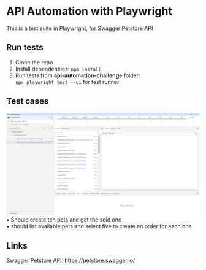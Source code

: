 # API Automation with Playwright
This is a test suite in Playwright, for Swagger Petstore API  
## Run tests
1. Clone the repo  
2. Install dependencies: `npm install`  
3. Run tests from **api-automation-challenge** folder:  
   `npx playwright test --ui` for test runner  
## Test cases
![screenshot](https://github.com/egaraujo/api-automation-challenge/blob/main/screenshot.png)  
• Should create ten pets and get the sold one      
• should list available pets and select five to create an order for each one    
## Links
Swagger Petstore API: https://petstore.swagger.io/
